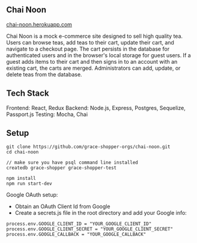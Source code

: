 ## Chai Noon

[chai-noon.herokuapp.com](https://chai-noon.herokuapp.com/)

Chai Noon is a mock e-commerce site designed to sell high quality tea. Users can browse teas, add teas to their cart, update their cart, and navigate to a checkout page. The cart persists in the database for authenticated users and in the browser's local storage for guest users. If a guest adds items to their cart and then signs in to an account with an existing cart, the carts are merged. Administrators can add, update, or delete teas from the database. 


## Tech Stack

Frontend: React, Redux
Backend: Node.js, Express, Postgres, Sequelize, Passport.js
Testing: Mocha, Chai

## Setup

```
git clone https://github.com/grace-shopper-orgs/chai-noon.git
cd chai-noon

// make sure you have psql command line installed
createdb grace-shopper grace-shopper-test

npm install
npm run start-dev
```
Google OAuth setup: 

- Obtain an OAuth Client Id from Google
- Create a secrets.js file in the root directory and add your Google info:

```
process.env.GOOGLE_CLIENT_ID = "YOUR_GOOGLE_CLIENT_ID"
process.env.GOOGLE_CLIENT_SECRET = "YOUR_GOOGLE_CLIENT_SECRET"
process.env.GOOGLE_CALLBACK = "YOUR_GOOGLE_CALLBACK"
```





